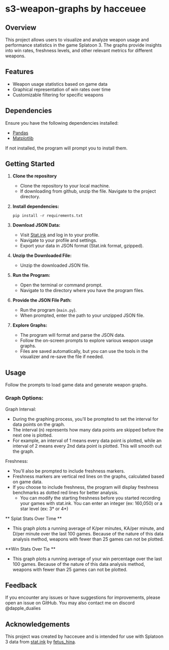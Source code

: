 # s3-weapon-graphs by hacceuee

## Overview

This project allows users to visualize and analyze weapon usage and performance statistics in the game Splatoon 3. The graphs provide insights into win rates, freshness levels, and other relevant metrics for different weapons.

## Features

- Weapon usage statistics based on game data
- Graphical representation of win rates over time
- Customizable filtering for specific weapons

## Dependencies

Ensure you have the following dependencies installed:
- [Pandas](https://pandas.pydata.org/)
- [Matplotlib](https://matplotlib.org/)

If not installed, the program will prompt you to install them.

## Getting Started

1. **Clone the repository**
	- Clone the repository to your local machine. 
	- If downloading from github, unzip the file. Navigate to the project directory.

2. **Install dependencies:**

	`pip install -r requirements.txt`

3. **Download JSON Data:**
   - Visit [Stat.ink](https://stat.ink/) and log in to your profile.
   - Navigate to your profile and settings.
   - Export your data in JSON format (Stat.ink format, gzipped).

4. **Unzip the Downloaded File:**
   - Unzip the downloaded JSON file.

5. **Run the Program:**
   - Open the terminal or command prompt.
   - Navigate to the directory where you have the program files.

6. **Provide the JSON File Path:**
   - Run the program (`main.py`).
   - When prompted, enter the path to your unzipped JSON file.

7. **Explore Graphs:**
   - The program will format and parse the JSON data.
   - Follow the on-screen prompts to explore various weapon usage graphs.
   - Files are saved automatically, but you can use the tools in the visualizer and re-save the file if needed. 
   
## Usage

Follow the prompts to load game data and generate weapon graphs.

### Graph Options: 
Graph Interval: 
   - During the graphing process, you'll be prompted to set the interval for data points on the graph.
   - The interval (n) represents how many data points are skipped before the next one is plotted.
   - For example, an interval of 1 means every data point is plotted, while an interval of 2 means every 2nd data point is plotted. This will smooth out the graph. 

Freshness:
   - You'll also be prompted to include freshness markers.
   - Freshness markers are vertical red lines on the graphs, calculated based on game data.
   - If you choose to include freshness, the program will display freshness benchmarks as dotted red lines for better analysis.
		- You can modify the starting freshness before you started recording your games with stat.ink. You can enter an integer (ex: 160,050) or a star level (ex: 3* or 4*)

** Splat Stats Over Time **
- This graph plots a running average of K/per minutes, KA/per minute, and D/per minute over the last 100 games. Because of the nature of this data analysis method, weapons with fewer than 25 games can not be plotted.

**Win Stats Over Tie **
- This graph plots a running average of your win percentage over the last 100 games. Because of the nature of this data analysis method, weapons with fewer than 25 games can not be plotted.

## Feedback

If you encounter any issues or have suggestions for improvements, please open an issue on GitHub. You may also contact me on discord @dapple_dualies

## Acknowledgements

This project was created by hacceuee and is intended for use with Splatoon 3 data from [stat.ink](https://stat.ink/) by [fetus_hina](https://github.com/fetus-hina/stat.ink).
